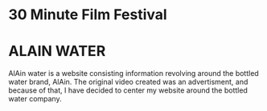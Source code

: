 # 30 Minute Film Festival 

# ALAIN WATER 

AlAin water is a website consisting information revolving around the bottled water brand, AlAin. The original video created was an advertisment, and because of that, I have decided to center my website around the bottled water company. 
